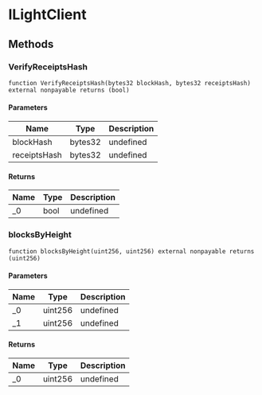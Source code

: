# ILightClient









## Methods

### VerifyReceiptsHash

```solidity
function VerifyReceiptsHash(bytes32 blockHash, bytes32 receiptsHash) external nonpayable returns (bool)
```





#### Parameters

| Name | Type | Description |
|---|---|---|
| blockHash | bytes32 | undefined |
| receiptsHash | bytes32 | undefined |

#### Returns

| Name | Type | Description |
|---|---|---|
| _0 | bool | undefined |

### blocksByHeight

```solidity
function blocksByHeight(uint256, uint256) external nonpayable returns (uint256)
```





#### Parameters

| Name | Type | Description |
|---|---|---|
| _0 | uint256 | undefined |
| _1 | uint256 | undefined |

#### Returns

| Name | Type | Description |
|---|---|---|
| _0 | uint256 | undefined |





